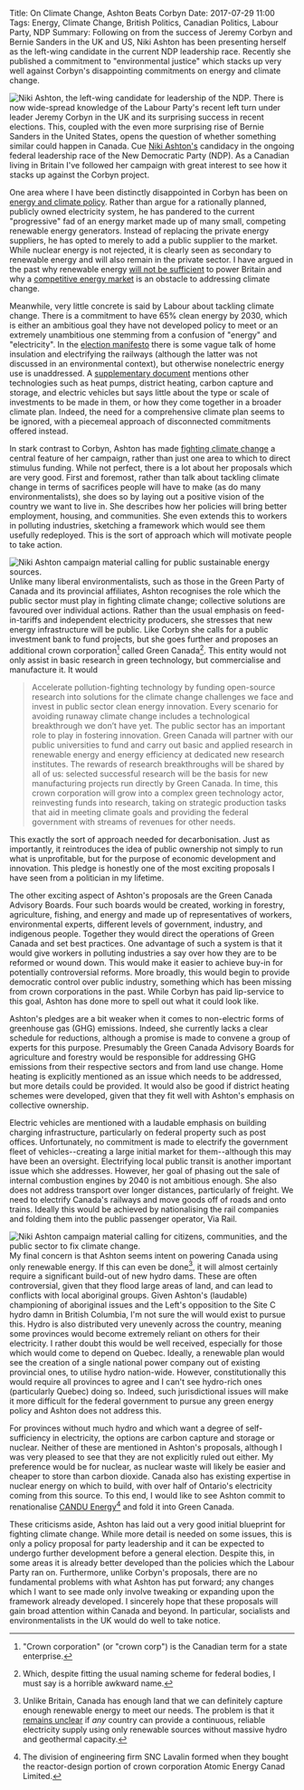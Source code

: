 Title: On Climate Change, Ashton Beats Corbyn
Date: 2017-07-29 11:00
Tags: Energy, Climate Change, British Politics, Canadian Politics, Labour Party, NDP
Summary: Following on from the success of Jeremy Corbyn and Bernie Sanders in the UK and US, Niki Ashton has been presenting herself as the left-wing candidate in the current NDP leadership race. Recently she published a commitment to "environmental justice" which stacks up very well against Corbyn's disappointing commitments on energy and climate change.

![Niki Ashton, the left-wing candidate for leadership of the NDP.]({filename}/images/ashton-climate/ashton.jpg)
There is now wide-spread knowledge of the Labour Party's recent left
turn under leader Jeremy Corbyn in the UK and its surprising success
in recent elections. This, coupled with the even more surprising rise
of Bernie Sanders in the United States, opens the question of whether
something similar could happen in Canada. Cue
[Niki Ashton's](http://www.nikiashton2017.ca/) candidacy in the
ongoing federal leadership race of the New Democratic Party (NDP). As a
Canadian living in Britain I've followed her campaign with great
interest to see how it stacks up against the Corbyn project.

One area where I have been distinctly disappointed in Corbyn has been
on
[energy and climate policy]({filename}/attachments/ManifestoResponse.pdf).
Rather than argue for a rationally planned, publicly owned electricity
system, he has pandered to the current "progressive" fad of an energy
market made up of many small, competing renewable energy
generators. Instead of replacing the private energy suppliers, he has
opted to merely to add a public supplier to the market. While nuclear
energy is not rejected, it is clearly seen as secondary to renewable
energy and will also remain in the private sector. I have argued in
the past why renewable energy
[will not be sufficient]({filename}/Politics/21EnergyP1.md) to power
Britain and why a [competitive energy market](21EnergyP4.md) is an
obstacle to addressing climate change.

Meanwhile, very little concrete is said by Labour about tackling
climate change. There is a commitment to have 65% clean energy by
2030, which is either an ambitious goal they have not developed policy
to meet or an extremely unambitious one stemming from a confusion of
"energy" and "electricity". In the
[election manifesto](http://www.labour.org.uk/index.php/manifesto2017)
there is some vague talk of home insulation and electrifying the
railways (although the latter was not discussed in an environmental
context), but otherwise nonelectric energy use is unaddressed. A
[supplementary document](http://www.labour.org.uk/page/-/PDFs/ONLINE%209756_17%20Richer%20Britain%2C%20Richer%20Lives%20%C2%AD%20Labour%C2%B9s%20Industrial%20Strate....pdf)
mentions other technologies such as heat pumps, district heating,
carbon capture and storage, and electric vehicles but says little
about the type or scale of investments to be made in them, or how they
come together in a broader climate plan. Indeed, the need for a
comprehensive climate plan seems to be ignored, with a piecemeal
approach of disconnected commitments offered instead.

In stark contrast to Corbyn, Ashton has made
[fighting climate change](http://www.nikiashton2017.ca/environmental-justice/)
a central feature of her campaign, rather than just one area to which
to direct stimulus funding. While not perfect, there is a lot about
her proposals which are very good. First and foremost, rather than
talk about tackling climate change in terms of sacrifices people will
have to make (as do many environmentalists), she does so by laying out
a positive vision of the country we want to live in. She describes how
her policies will bring better employment, housing, and
communities. She even extends this to workers in polluting industries,
sketching a framework which would see them usefully redeployed. This
is the sort of approach which will motivate people to take action.

![Niki Ashton campaign material calling for public sustainable energy sources.]({filename}/images/ashton-climate/publicEnergy.jpg)
Unlike many liberal environmentalists, such as those in the Green
Party of Canada and its provincial affiliates, Ashton recognises the
role which the public sector must play in fighting climate change;
collective solutions are favoured over individual actions. Rather than
the usual emphasis on feed-in-tariffs and independent electricity
producers, she stresses that new energy infrastructure will be
public. Like Corbyn she calls for a public investment bank to fund
projects, but she goes further and proposes an additional crown
corporation[^1] called Green Canada[^2]. This entity would not only
assist in basic research in green technology, but commercialise and
manufacture it. It would
>Accelerate pollution-fighting technology by funding open-source
>research into solutions for the climate change challenges we face and
>invest in public sector clean energy innovation. Every scenario for
>avoiding runaway climate change includes a technological breakthrough
>we don’t have yet. The public sector has an important role to play
>in fostering innovation. Green Canada will partner with our public
>universities to fund and carry out basic and applied research in
>renewable energy and energy efficiency at dedicated new research
>institutes. The rewards of research breakthroughs will be shared by
>all of us: selected successful research will be the basis for new
>manufacturing projects run directly by Green Canada. In time, this
>crown corporation will grow into a complex green technology actor,
>reinvesting funds into research, taking on strategic production tasks
>that aid in meeting climate goals and providing the federal
>government with streams of revenues for other needs.

This exactly the sort of approach needed for decarbonisation. Just as
importantly, it reintroduces the idea of public ownership not simply
to run what is unprofitable, but for the purpose of economic
development and innovation. This pledge is honestly one of the most
exciting proposals I have seen from a politician in my lifetime.

The other exciting aspect of Ashton's proposals are the Green Canada
Advisory Boards. Four such boards would be created, working in
forestry, agriculture, fishing, and energy and made up of
representatives of workers, environmental experts, different levels of
government, industry, and indigenous people. Together they would
direct the operations of Green Canada and set best practices. One
advantage of such a system is that it would give workers in polluting
industries a say over how they are to be reformed or wound down. This
would make it easier to achieve buy-in for potentially controversial
reforms. More broadly, this would begin to provide democratic control
over public industry, something which has been missing from crown
corporations in the past. While Corbyn has paid lip-service to this
goal, Ashton has done more to spell out what it could look like.

Ashton's pledges are a bit weaker when it comes to non-electric forms
of greenhouse gas (GHG) emissions. Indeed, she currently lacks
a clear schedule for reductions, although a promise is made to convene
a group of experts for this purpose. Presumably the Green Canada
Advisory Boards for agriculture and forestry would be responsible for
addressing GHG emissions from their respective sectors and from land
use change. Home heating is explicitly mentioned as an issue which
needs to be addressed, but more details could be provided. It would
also be good if district heating schemes were developed, given that
they fit well with Ashton's emphasis on collective ownership.

Electric vehicles are mentioned with a laudable emphasis on building
charging infrastructure, particularly on federal property such as post
offices. Unfortunately, no commitment is made to electrify the
government fleet of vehicles--creating a large initial
market for them--although this may have been an oversight.
Electrifying local public transit is another important issue which she
addresses. However, her goal of phasing out the sale of internal
combustion engines by 2040 is not ambitious enough. She also does not
address transport over longer distances, particularly of freight. We
need to electrify Canada's railways and move goods off of roads and
onto trains. Ideally this would be achieved by nationalising the rail
companies and folding them into the public passenger operator, Via
Rail.

![Niki Ashton campaign material calling for citizens, communities, and the public sector to fix climate change.]({filename}/images/ashton-climate/publicSector.jpg)
My final concern is that Ashton seems intent on powering Canada using
only renewable energy. If this can even be done[^3], it will almost certainly
require a significant build-out of new hydro dams. These are often
controversial, given that they flood large areas of land, and can lead
to conflicts with local aboriginal groups. Given Ashton's (laudable)
championing of aboriginal issues and the Left's opposition to the
Site&nbsp;C hydro damn in British Columbia, I'm not sure the will
would exist to pursue this. Hydro is also distributed very unevenly
across the country, meaning some provinces would become extremely
reliant on others for their electricity. I rather doubt this
would be well received, especially for those which would come to
depend on Quebec. Ideally, a renewable plan would see the creation of
a single national power company out of existing provincial ones, to
utilise hydro nation-wide. However, constitutionally this would
require all provinces to agree and I can't see hydro-rich ones
(particularly Quebec) doing so. Indeed, such jurisdictional issues
will make it more difficult for the federal government to pursue any
green energy policy and Ashton does not address this.

For provinces without much hydro and which want a degree of
self-sufficiency in electricity, the options are carbon capture and
storage or nuclear. Neither of these are mentioned in Ashton's
proposals, although I was very pleased to see that they are not
explicitly ruled out either. My preference would be for nuclear, as
nuclear waste will likely be easier and cheaper to store than carbon
dioxide. Canada also has existing expertise in nuclear energy on which
to build, with over half of Ontario's electricity coming from this
source. To this end, I would like to see Ashton commit to
renationalise [CANDU Energy](http://www.snclavalin.com/en/nuclear)[^4]
and fold it into Green Canada.

These criticisms aside, Ashton has laid out a very good initial
blueprint for fighting climate change. While more detail is needed on
some issues, this is only a policy proposal for party leadership and
it can be expected to undergo further development before a general
election. Despite this, in some areas it is already better developed
than the policies which the Labour Party ran on. Furthermore, unlike
Corbyn's proposals, there are no fundamental problems with what Ashton
has put forward; any changes which I want to see made only involve
tweaking or expanding upon the framework already developed.  I
sincerely hope that these proposals will gain broad attention within
Canada and beyond. In particular, socialists and environmentalists in
the UK would do well to take notice.

[^1]: "Crown corporation" (or "crown corp") is the Canadian term for a
state enterprise.

[^2]: Which, despite fitting the usual naming scheme for federal
bodies, I must say is a horrible awkward name.

[^3]: Unlike Britain, Canada has enough land that we can definitely
capture enough renewable energy to meet our needs. The problem is that
it
[remains unclear](https://www.vox.com/energy-and-environment/2017/4/7/15159034/100-renewable-energy-studies)
if _any_ country can provide a continuous, reliable electricity supply
using only renewable sources without massive hydro and geothermal
capacity.

[^4]: The division of engineering firm SNC Lavalin formed when they
bought the reactor-design portion of crown corporation Atomic Energy
Canad Limited.
